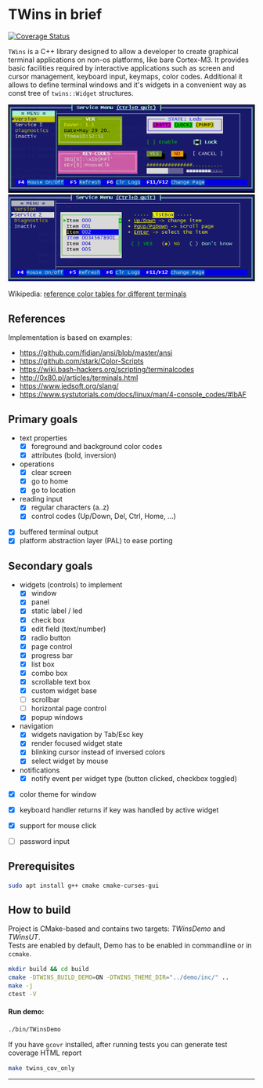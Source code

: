 # TWins in brief

[![Coverage Status](https://coveralls.io/repos/bitbucket/mmidor/twins/badge.svg?branch=master)](https://coveralls.io/bitbucket/mmidor/twins?branch=master) 

`TWins` is a C++ library designed to allow a developer to create graphical terminal applications on non-os platforms, like bare Cortex-M3.
It provides basic facilities required by interactive applications such as screen and cursor management, keyboard input, keymaps, color codes.
Additional it allows to define terminal windows and it's widgets in a convenient way as const tree of `twins::Widget` structures.

![example 1](doc/sshot5.png)
![example 2](doc/sshot6.png)

Wikipedia: [reference color tables for different terminals](https://en.m.wikipedia.org/wiki/ANSI_escape_code)

## References

Implementation is based on examples:

* https://github.com/fidian/ansi/blob/master/ansi
* https://github.com/stark/Color-Scripts
* https://wiki.bash-hackers.org/scripting/terminalcodes
* http://0x80.pl/articles/terminals.html
* https://www.jedsoft.org/slang/
* https://www.systutorials.com/docs/linux/man/4-console_codes/#lbAF

## Primary goals

- text properties
    - [x] foreground and background color codes
    - [x] attributes (bold, inversion)
- operations
    - [x] clear screen
    - [x] go to home
    - [x] go to location
- reading input
    - [x] regular characters (a..z)
    - [x] control codes (Up/Down, Del, Ctrl, Home, ...)
- [x] buffered terminal output
- [x] platform abstraction layer (PAL) to ease porting

## Secondary goals

- widgets (controls) to implement
    - [x] window
    - [x] panel
    - [x] static label / led
    - [x] check box
    - [x] edit field (text/number)
    - [x] radio button
    - [x] page control
    - [x] progress bar
    - [x] list box
    - [x] combo box
    - [x] scrollable text box
    - [x] custom widget base
    - [ ] scrollbar
    - [ ] horizontal page control
    - [x] popup windows
- navigation
    - [x] widgets navigation by Tab/Esc key
    - [x] render focused widget state
    - [x] blinking cursor instead of inversed colors
    - [x] select widget by mouse
- notifications
    - [x] notify event per widget type (button clicked, checkbox toggled)
- [x] color theme for window
- [x] keyboard handler returns if key was handled by active widget
- [x] support for mouse click
- [ ] password input


## Prerequisites

```bash
sudo apt install g++ cmake cmake-curses-gui
```

## How to build

Project is CMake-based and contains two targets: *TWinsDemo* and *TWinsUT*.  
Tests are enabled by default, Demo has to be enabled in commandline or in `ccmake`.

```bash
mkdir build && cd build
cmake -DTWINS_BUILD_DEMO=ON -DTWINS_THEME_DIR="../demo/inc/" ..
make -j
ctest -V
```

#### Run demo:

```bash
./bin/TWinsDemo
```

If you have `gcovr` installed, after running tests you can generate test coverage HTML report

```bash
make twins_cov_only
```

---
